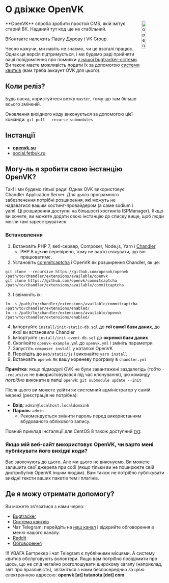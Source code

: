 # О двіжке OpenVK 
<img align="right" src="https://github.com/openvk/openvk/raw/master/Web/static/img/logo_shadow.png" alt="openvk" title="openvk" width="15%">
**OpenVK** спроба зробити простой CMS, якій імітує старий ВК. Наданий тут код ще не стабільний.

ВКонтакте належить Павлу Дурову і VK Group.

Чесно кажучи, ми навіть не знаємо, чи це взагалі працює. Однак ця версія підтримується, і ми будемо раді прийняти ваші повідомлення про помилки [у нашої bugtracker-сістеми](https://github.com/openvk/openvk/projects/1). Ви також маєте можливість подати їх за допомогою [системи квитків](https://openvk.su/support?act=new) (вам треба аккаунт OVK для цього).

## Коли реліз?

Будь ласка, користуйтеся ветку `master`, тому що там більше всього зміненій.

Оновлення вихідного коду виконується за допомогою цієї команди: `git pull --recurse-submodules`

## Інстанції

* **[openvk.su](https://openvk.su/)**
* [social.fetbuk.ru](http://social.fetbuk.ru/)

## Могу-ль я зробити свою інстанцію OpenVK?

Так! І ми будемо тількі ради!
Однак OVK використовує Chandler Application Server. Для цього програмного забезпечення потрібні розширення, які можуть не надаватися вашим хостинг-провайдером (а саме sodium і yaml. Ці розширення доступні на більшості хостингів ISPManager).
Якщо ви хочете, ви можете додати свою інстанцію до списку вище, щоб люди могли там зареєструватися.

### Встановлення

1. Встановіть PHP 7, веб-сервер, Composer, Node.js, Yarn і [Chandler](https://github.com/openvk/chandler)
   * PHP 8 ще **не** перевірено, тому не варто очікувати, що він працюватиме.
2. Установіть [commitcaptcha](https://github.com/openvk/commitcaptcha) і OpenVK як розширення Chandler, як це:
```
git clone --recursive https://github.com/openvk/openvk /path/to/chandler/extensions/available/openvk
git clone https://github.com/openvk/commitcaptcha /path/to/chandler/extensions/available/commitcaptcha
```
3. І ввімкніть їх:
```
ln -s /path/to/chandler/extensions/available/commitcaptcha /path/to/chandler/extensions/enabled/
ln -s /path/to/chandler/extensions/available/openvk /path/to/chandler/extensions/enabled/
```
4. Імпортуйте `install/init-static-db.sql` до **тої самої бази даних**, до якої ви встановили Chandler
5. Імпортуйте `install/init-event-db.sql` до **окремої бази даних**
6. Скопіюйте `openvk-example.yml` до `openvk.yml` і змініть параметри
7. Запустіть `composer install` у каталозі OpenVK
8. Перейдіть до `Web/static/js` і виконайте `yarn install`
9. Встановіть `openvk` як вашу кореневу програму в `chandler.yml`

**Примітка**: якщо підмодулі OVK не були завантажені заздалегідь (тобто `--recursive` не використовувався під час клонування), цю команду *потрібно* виконати в папці `openvk`: `git submodule update --init`

Після цього ви можете увійти як системний адміністратор у самій мережі (реєстрація не потрібна):

* **Вхід**: `admin@localhost.localdomain6`
* **Пароль**: `admin`
   * Рекомендується змінити пароль перед використанням вбудованого облікового запису.

Повний приклад інсталяції для CentOS 8 також доступний [тут](/openvk_engine/centos8_installation.md).

### Якщо мій веб-сайт використовує OpenVK, чи варто мені публікувати його вихідні коди?

Вас заохочують до цього. Але ми цього не виконуємо. Ви можете залишити свої джерела при собі (якщо тільки ви не поширюєте свій дистрибутив OpenVK іншим людям).
Вам також не потрібно публікувати вихідні тексти ваших пакетів тем і плагінів.

## Де я можу отримати допомогу?

Ви можете зв'язатися з нами через:

* [Bugtracker](https://github.com/openvk/openvk/projects/1)
* [Система квитків](https://openvk.su/support?act=new)
* Чат Telegram: перейдіть на [наш канал](https://t.me/openvk) і відкрийте обговорення в меню нашого каналу.
* [Reddit](https://www.reddit.com/r/openvk/)
* [Обговорення](https://github.com/openvk/openvk/discussions)

!!! УВАГА
     Багтрекер і чат Telegram є публічними місцями. А систему квитків обслуговують волонтери. Якщо вам потрібно повідомити про щось, що не слід негайно розголошувати широкому загалу (наприклад, звіт про вразливість), зв’яжіться з нами безпосередньо за цією електронною адресою: **openvk [at] tutanota [dot] com**
